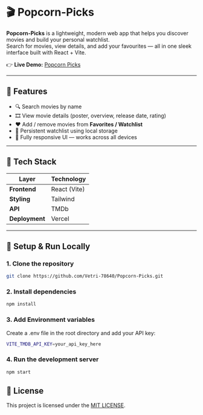 # 🎬 Popcorn-Picks

**Popcorn-Picks** is a lightweight, modern web app that helps you discover movies and build your personal watchlist.  
Search for movies, view details, and add your favourites — all in one sleek interface built with React + Vite.

👉 **Live Demo:** [Popcorn Picks](https://popcorn-picks-gamma.vercel.app)

---

## 🚀 Features

- 🔍 Search movies by name  
- 🎞️ View movie details (poster, overview, release date, rating)  
- ❤️ Add / remove movies from **Favorites / Watchlist**  
- 💾 Persistent watchlist using local storage  
- 📱 Fully responsive UI — works across all devices  

---

## 🧰 Tech Stack

| Layer | Technology |
|-------|-------------|
| **Frontend** | React (Vite) |
| **Styling** | Tailwind |
| **API** | TMDb |
| **Deployment** | Vercel |

---

## 🔧 Setup & Run Locally

### 1. Clone the repository
```bash
git clone https://github.com/Vetri-78640/Popcorn-Picks.git
```

### 2. Install dependencies
```bash
npm install
```

### 3. Add Environment variables
Create a .env file in the root directory and add your API key:
```bash
VITE_TMDB_API_KEY=your_api_key_here
```

### 4. Run the development server
```bash
npm start
```

## 📄 License
This project is licensed under the [MIT LICENSE](LICENSE).

